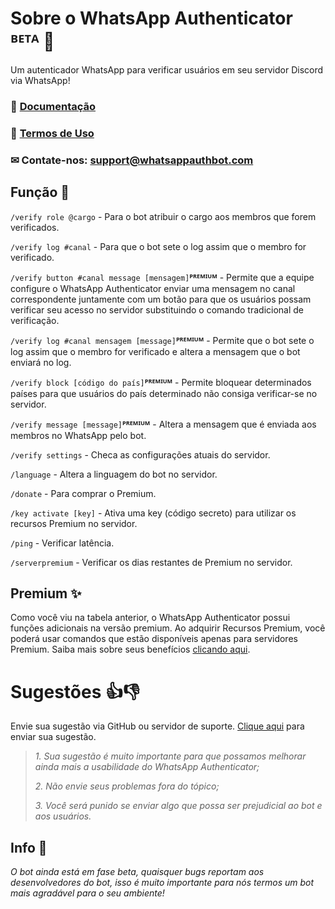 # Sobre o WhatsApp Authenticator ᴮᴱᵀᴬ 🤖

Um autenticador WhatsApp para verificar usuários em seu servidor Discord via WhatsApp!

### 📃 [Documentação](https://docs.whatsappauthbot.com/v/br/)
### 📝 [Termos de Uso](https://docs.whatsappauthbot.com/v/br/termos)
### ✉  Contate-nos: support@whatsappauthbot.com

## Função 🔧

`/verify role @cargo` - Para o bot atribuir o cargo aos membros que forem verificados.

`/verify log #canal` - Para que o bot sete o log assim que o membro for verificado.

`/verify button #canal message [mensagem]`**ᴾᴿᴱᴹᴵᵁᴹ** - Permite que a equipe configure o WhatsApp Authenticator enviar uma mensagem no canal correspondente juntamente com um botão para que os usuários possam verificar seu acesso no servidor substituindo o comando tradicional de verificação.

`/verify log #canal mensagem [message]`**ᴾᴿᴱᴹᴵᵁᴹ** - Permite que o bot sete o log assim que o membro for verificado e altera a mensagem que o bot enviará no log.

`/verify block [código do país]`**ᴾᴿᴱᴹᴵᵁᴹ** - Permite bloquear determinados países para que usuários do país determinado não consiga verificar-se no servidor.

`/verify message [message]`**ᴾᴿᴱᴹᴵᵁᴹ** - Altera a mensagem que é enviada aos membros no WhatsApp pelo bot.

`/verify settings` - Checa as configurações atuais do servidor.

`/language` - Altera a linguagem do bot no servidor.

`/donate` - Para comprar o Premium.

`/key activate [key]` - Ativa uma key (código secreto) para utilizar os recursos Premium no servidor.

`/ping` - Verificar latência.

`/serverpremium` - Verificar os dias restantes de Premium no servidor.

## Premium ✨
Como você viu na tabela anterior, o WhatsApp Authenticator possui funções adicionais na versão premium. Ao adquirir Recursos Premium, você poderá usar comandos que estão disponíveis apenas para servidores Premium. Saiba mais sobre seus benefícios [clicando aqui](https://docs.whatsappauthbot.com/v/br/premium).


# Sugestões 👍👎
Envie sua sugestão via GitHub ou servidor de suporte. [Clique aqui](https://github.com/WhatsAppAuthenticator/WhatsAppAuthenticator/issues) para enviar sua sugestão.
> *1. Sua sugestão é muito importante para que possamos melhorar ainda mais a usabilidade do WhatsApp Authenticator;*
> 
> *2. Não envie seus problemas fora do tópico;*
> 
> *3. Você será punido se enviar algo que possa ser prejudicial ao bot e aos usuários.*

## Info 📑

*O bot ainda está em fase beta, quaisquer bugs reportam aos desenvolvedores do bot, isso é muito importante para nós termos um bot mais agradável para o seu ambiente!*

